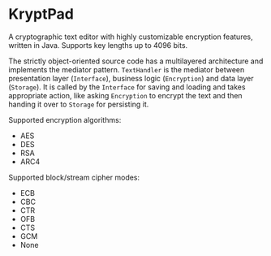 # KryptPad
A cryptographic text editor with highly customizable encryption features, written in Java. Supports key lengths up to 4096 bits.

The strictly object-oriented source code has a multilayered architecture and implements the mediator pattern. `TextHandler` is the mediator between presentation layer (`Interface`), business logic (`Encryption`) and data layer (`Storage`). It is called by the `Interface` for saving and loading and takes appropriate action, like asking `Encryption` to encrypt the text and then handing it over to `Storage` for persisting it.

Supported encryption algorithms:
- AES
- DES
- RSA
- ARC4

Supported block/stream cipher modes:
- ECB
- CBC
- CTR
- OFB
- CTS
- GCM
- None

